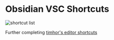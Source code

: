 # Obsidian VSC Shortcuts

![shortcut list](./assets/shortcut_list.png.png)

Further completing [timhor's editor shortcuts](https://github.com/timhor/obsidian-editor-shortcuts/)
